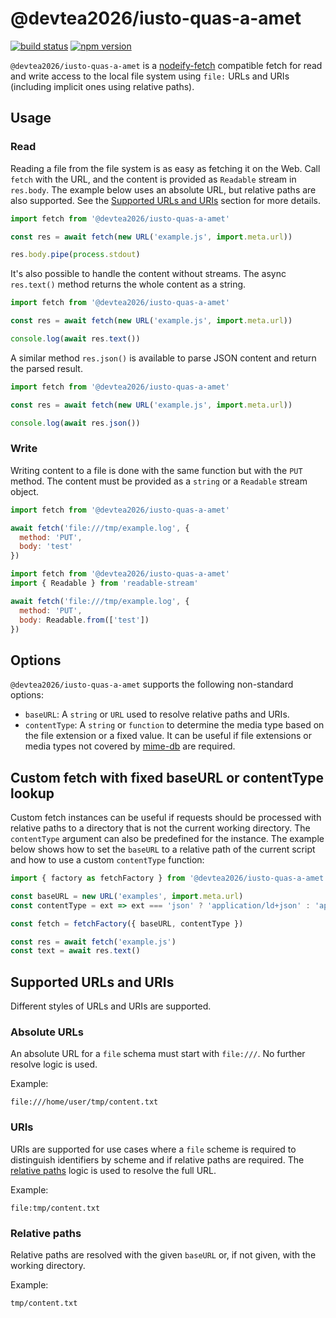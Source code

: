 # @devtea2026/iusto-quas-a-amet

[![build status](https://img.shields.io/github/actions/workflow/status/bergos/@devtea2026/iusto-quas-a-amet/test.yaml?branch=master)](https://github.com/devtea2026/iusto-quas-a-amet/actions/workflows/test.yaml)
[![npm version](https://img.shields.io/npm/v/@devtea2026/iusto-quas-a-amet.svg)](https://www.npmjs.com/package/@devtea2026/iusto-quas-a-amet)

`@devtea2026/iusto-quas-a-amet` is a [nodeify-fetch](https://www.npmjs.com/package/nodeify-fetch) compatible fetch for read and write access to the local file system using `file:` URLs and URIs (including
implicit ones using relative paths).

## Usage

### Read

Reading a file from the file system is as easy as fetching it on the Web.
Call `fetch` with the URL, and the content is provided as `Readable` stream in `res.body`.
The example below uses an absolute URL, but relative paths are also supported.
See the [Supported URLs and URIs](#supported-urls-and-uris) section for more details.

```js
import fetch from '@devtea2026/iusto-quas-a-amet'

const res = await fetch(new URL('example.js', import.meta.url))

res.body.pipe(process.stdout)
```

It's also possible to handle the content without streams.
The async `res.text()` method returns the whole content as a string.

```js
import fetch from '@devtea2026/iusto-quas-a-amet'

const res = await fetch(new URL('example.js', import.meta.url))

console.log(await res.text())
```

A similar method `res.json()` is available to parse JSON content and return the parsed result.

```js
import fetch from '@devtea2026/iusto-quas-a-amet'

const res = await fetch(new URL('example.js', import.meta.url))

console.log(await res.json())
```

### Write

Writing content to a file is done with the same function but with the `PUT` method.
The content must be provided as a `string` or a `Readable` stream object.

```js
import fetch from '@devtea2026/iusto-quas-a-amet'

await fetch('file:///tmp/example.log', {
  method: 'PUT',
  body: 'test'
})
```

```js
import fetch from '@devtea2026/iusto-quas-a-amet'
import { Readable } from 'readable-stream'

await fetch('file:///tmp/example.log', {
  method: 'PUT',
  body: Readable.from(['test'])
})
```

## Options

`@devtea2026/iusto-quas-a-amet` supports the following non-standard options:

- `baseURL`: A `string` or `URL` used to resolve relative paths and URIs.
- `contentType`: A `string` or `function` to determine the media type based on the file extension or a fixed value.
  It can be useful if file extensions or media types not covered by [mime-db](https://www.npmjs.com/package/mime-db) are required.

## Custom fetch with fixed baseURL or contentType lookup

Custom fetch instances can be useful if requests should be processed with relative paths to a directory that is not the current working directory.
The `contentType` argument can also be predefined for the instance.
The example below shows how to set the `baseURL` to a relative path of the current script and how to use a custom `contentType` function: 

```js
import { factory as fetchFactory } from '@devtea2026/iusto-quas-a-amet'

const baseURL = new URL('examples', import.meta.url)
const contentType = ext => ext === 'json' ? 'application/ld+json' : 'application/octet-stream'

const fetch = fetchFactory({ baseURL, contentType })

const res = await fetch('example.js')
const text = await res.text()
```

## Supported URLs and URIs

Different styles of URLs and URIs are supported.

### Absolute URLs

An absolute URL for a `file` schema must start with `file:///`.
No further resolve logic is used.

Example:

```
file:///home/user/tmp/content.txt
```

### URIs

URIs are supported for use cases where a `file` scheme is required to distinguish identifiers by scheme and if relative paths are required.
The [relative paths](#relative-paths) logic is used to resolve the full URL.

Example:

```
file:tmp/content.txt
```

### Relative paths

Relative paths are resolved with the given `baseURL` or, if not given, with the working directory.

Example:

```
tmp/content.txt
```
